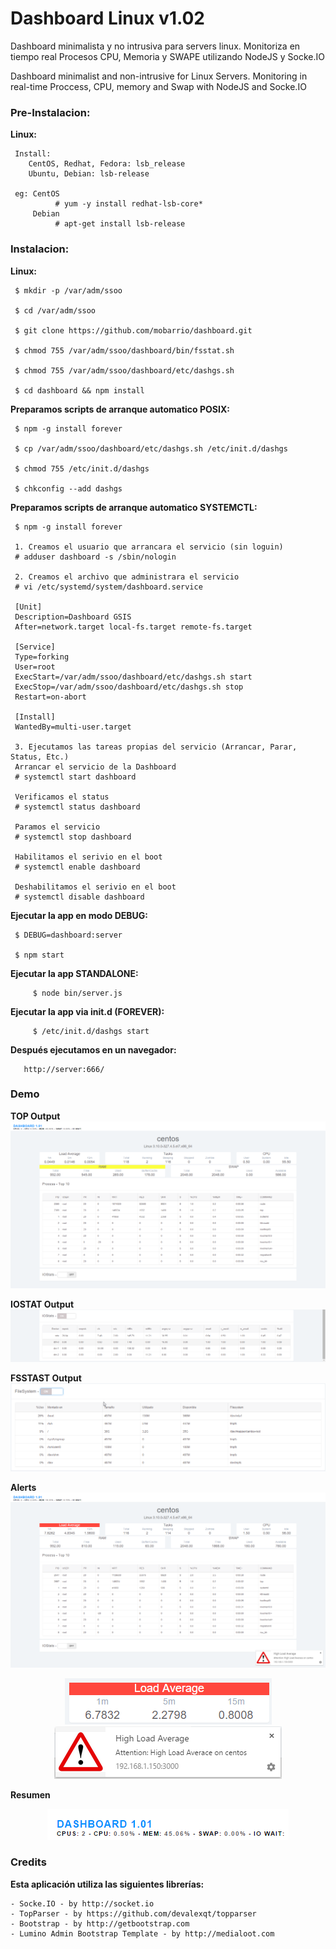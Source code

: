 Dashboard Linux v1.02
===

Dashboard minimalista y no intrusiva para servers linux. Monitoriza en tiempo real Procesos CPU, Memoria y SWAPE utilizando NodeJS y Socke.IO

Dashboard minimalist and non-intrusive for Linux Servers. Monitoring in real-time Proccess, CPU, memory and Swap with NodeJS and Socke.IO

### Pre-Instalacion:

**Linux:**

```
 Install: 
 	CentOS, Redhat, Fedora: lsb_release
 	Ubuntu, Debian: lsb-release
 
 eg: CentOS 
          # yum -y install redhat-lsb-core*
     Debian 
          # apt-get install lsb-release
```


### Instalacion:

**Linux:**

```
 $ mkdir -p /var/adm/ssoo

 $ cd /var/adm/ssoo 

 $ git clone https://github.com/mobarrio/dashboard.git

 $ chmod 755 /var/adm/ssoo/dashboard/bin/fsstat.sh 
 
 $ chmod 755 /var/adm/ssoo/dashboard/etc/dashgs.sh

 $ cd dashboard && npm install
```


**Preparamos scripts de arranque automatico POSIX:**
```
 $ npm -g install forever
   
 $ cp /var/adm/ssoo/dashboard/etc/dashgs.sh /etc/init.d/dashgs
   
 $ chmod 755 /etc/init.d/dashgs
   
 $ chkconfig --add dashgs
```

**Preparamos scripts de arranque automatico SYSTEMCTL:**
```
 $ npm -g install forever

 1. Creamos el usuario que arrancara el servicio (sin loguin)
 # adduser dashboard -s /sbin/nologin

 2. Creamos el archivo que administrara el servicio
 # vi /etc/systemd/system/dashboard.service

 [Unit]
 Description=Dashboard GSIS
 After=network.target local-fs.target remote-fs.target
 
 [Service]
 Type=forking
 User=root
 ExecStart=/var/adm/ssoo/dashboard/etc/dashgs.sh start
 ExecStop=/var/adm/ssoo/dashboard/etc/dashgs.sh stop
 Restart=on-abort
 
 [Install]
 WantedBy=multi-user.target

 3. Ejecutamos las tareas propias del servicio (Arrancar, Parar, Status, Etc.)
 Arrancar el servicio de la Dashboard
 # systemctl start dashboard

 Verificamos el status
 # systemctl status dashboard

 Paramos el servicio
 # systemctl stop dashboard

 Habilitamos el serivio en el boot
 # systemctl enable dashboard

 Deshabilitamos el serivio en el boot
 # systemctl disable dashboard

```

 
**Ejecutar la app en modo DEBUG:**
```
 $ DEBUG=dashboard:server

 $ npm start
```


**Ejecutar la app STANDALONE:**
```
     $ node bin/server.js
```


**Ejecutar la app via init.d (FOREVER):**
```
     $ /etc/init.d/dashgs start
```

   
**Después ejecutamos en un navegador:**
```
   http://server:666/
```
   

### Demo
**TOP Output**
<img src="https://raw.githubusercontent.com/mobarrio/dashboard/master/public/images/Dashboard.png" />

**IOSTAT Output**
<img src="https://raw.githubusercontent.com/mobarrio/dashboard/master/public/images/Dashboard-iostat.png" />

**FSSTAST Output**
<img src="https://raw.githubusercontent.com/mobarrio/dashboard/master/public/images/Dashboard-fsstat.png" />

**Alerts**
<img src="https://raw.githubusercontent.com/mobarrio/dashboard/master/public/images/Dashboard02.png" />
<div style="text-align: center;">
<img src="https://raw.githubusercontent.com/mobarrio/dashboard/master/public/images/Dashboard-info.png" />
<img src="https://raw.githubusercontent.com/mobarrio/dashboard/master/public/images/Dashboard-alert.png" />
</div>

**Resumen**
<div style="text-align: center;">
<img src="https://raw.githubusercontent.com/mobarrio/dashboard/master/public/images/Dashboard-header.png" />
</div>

### Credits
**Esta aplicación utiliza las siguientes librerías:**

```
- Socke.IO - by http://socket.io
- TopParser - by https://github.com/devalexqt/topparser
- Bootstrap - by http://getbootstrap.com
- Lumino Admin Bootstrap Template - by http://medialoot.com
```